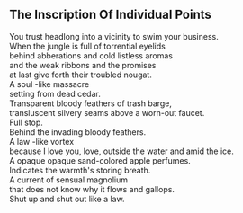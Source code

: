 The Inscription Of Individual Points
------------------------------------
You trust headlong into a vicinity to swim your business.  
When the jungle is full of torrential eyelids  
behind abberations and cold listless aromas  
and the weak ribbons and the promises  
at last give forth their troubled nougat.  
A soul -like massacre  
setting from dead cedar.  
Transparent bloody feathers of trash barge,  
transluscent silvery seams above a worn-out faucet.  
Full stop.  
Behind the invading bloody feathers.  
A law -like vortex  
because I love you, love, outside the water and amid the ice.  
A opaque opaque sand-colored apple perfumes.  
Indicates the warmth's storing breath.  
A current of sensual magnolium  
that does not know why it flows and gallops.  
Shut up and shut out like a law.  
